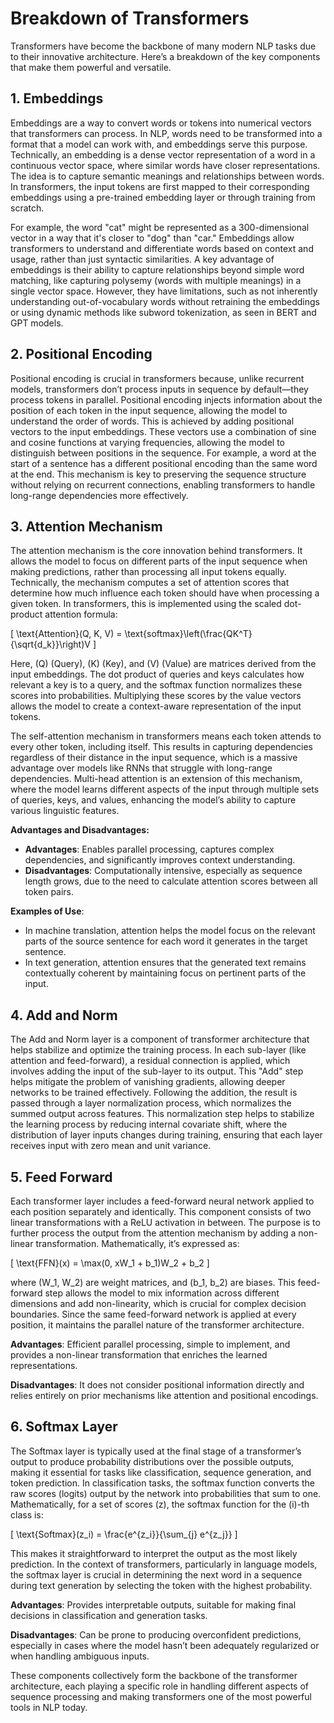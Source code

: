 # Breakdown of Transformers

Transformers have become the backbone of many modern NLP tasks due to their innovative architecture. Here’s a breakdown of the key components that make them powerful and versatile.

## 1. Embeddings

Embeddings are a way to convert words or tokens into numerical vectors that transformers can process. In NLP, words need to be transformed into a format that a model can work with, and embeddings serve this purpose. Technically, an embedding is a dense vector representation of a word in a continuous vector space, where similar words have closer representations. The idea is to capture semantic meanings and relationships between words. In transformers, the input tokens are first mapped to their corresponding embeddings using a pre-trained embedding layer or through training from scratch.

For example, the word "cat" might be represented as a 300-dimensional vector in a way that it's closer to "dog" than "car." Embeddings allow transformers to understand and differentiate words based on context and usage, rather than just syntactic similarities. A key advantage of embeddings is their ability to capture relationships beyond simple word matching, like capturing polysemy (words with multiple meanings) in a single vector space. However, they have limitations, such as not inherently understanding out-of-vocabulary words without retraining the embeddings or using dynamic methods like subword tokenization, as seen in BERT and GPT models.

## 2. Positional Encoding

Positional encoding is crucial in transformers because, unlike recurrent models, transformers don’t process inputs in sequence by default—they process tokens in parallel. Positional encoding injects information about the position of each token in the input sequence, allowing the model to understand the order of words. This is achieved by adding positional vectors to the input embeddings. These vectors use a combination of sine and cosine functions at varying frequencies, allowing the model to distinguish between positions in the sequence. For example, a word at the start of a sentence has a different positional encoding than the same word at the end. This mechanism is key to preserving the sequence structure without relying on recurrent connections, enabling transformers to handle long-range dependencies more effectively.

## 3. Attention Mechanism

The attention mechanism is the core innovation behind transformers. It allows the model to focus on different parts of the input sequence when making predictions, rather than processing all input tokens equally. Technically, the mechanism computes a set of attention scores that determine how much influence each token should have when processing a given token. In transformers, this is implemented using the scaled dot-product attention formula:

\[
\text{Attention}(Q, K, V) = \text{softmax}\left(\frac{QK^T}{\sqrt{d_k}}\right)V
\]

Here, \(Q\) (Query), \(K\) (Key), and \(V\) (Value) are matrices derived from the input embeddings. The dot product of queries and keys calculates how relevant a key is to a query, and the softmax function normalizes these scores into probabilities. Multiplying these scores by the value vectors allows the model to create a context-aware representation of the input tokens.

The self-attention mechanism in transformers means each token attends to every other token, including itself. This results in capturing dependencies regardless of their distance in the input sequence, which is a massive advantage over models like RNNs that struggle with long-range dependencies. Multi-head attention is an extension of this mechanism, where the model learns different aspects of the input through multiple sets of queries, keys, and values, enhancing the model’s ability to capture various linguistic features.

**Advantages and Disadvantages:**

- **Advantages**: Enables parallel processing, captures complex dependencies, and significantly improves context understanding.
- **Disadvantages**: Computationally intensive, especially as sequence length grows, due to the need to calculate attention scores between all token pairs.

**Examples of Use**:

- In machine translation, attention helps the model focus on the relevant parts of the source sentence for each word it generates in the target sentence.
- In text generation, attention ensures that the generated text remains contextually coherent by maintaining focus on pertinent parts of the input.

## 4. Add and Norm

The Add and Norm layer is a component of transformer architecture that helps stabilize and optimize the training process. In each sub-layer (like attention and feed-forward), a residual connection is applied, which involves adding the input of the sub-layer to its output. This "Add" step helps mitigate the problem of vanishing gradients, allowing deeper networks to be trained effectively. Following the addition, the result is passed through a layer normalization process, which normalizes the summed output across features. This normalization step helps to stabilize the learning process by reducing internal covariate shift, where the distribution of layer inputs changes during training, ensuring that each layer receives input with zero mean and unit variance.

## 5. Feed Forward

Each transformer layer includes a feed-forward neural network applied to each position separately and identically. This component consists of two linear transformations with a ReLU activation in between. The purpose is to further process the output from the attention mechanism by adding a non-linear transformation. Mathematically, it’s expressed as:

\[
\text{FFN}(x) = \max(0, xW_1 + b_1)W_2 + b_2
\]

where \(W_1, W_2\) are weight matrices, and \(b_1, b_2\) are biases. This feed-forward step allows the model to mix information across different dimensions and add non-linearity, which is crucial for complex decision boundaries. Since the same feed-forward network is applied at every position, it maintains the parallel nature of the transformer architecture.

**Advantages**: Efficient parallel processing, simple to implement, and provides a non-linear transformation that enriches the learned representations.

**Disadvantages**: It does not consider positional information directly and relies entirely on prior mechanisms like attention and positional encodings.

## 6. Softmax Layer

The Softmax layer is typically used at the final stage of a transformer’s output to produce probability distributions over the possible outputs, making it essential for tasks like classification, sequence generation, and token prediction. In classification tasks, the softmax function converts the raw scores (logits) output by the network into probabilities that sum to one. Mathematically, for a set of scores \(z\), the softmax function for the \(i\)-th class is:

\[
\text{Softmax}(z_i) = \frac{e^{z_i}}{\sum_{j} e^{z_j}}
\]

This makes it straightforward to interpret the output as the most likely prediction. In the context of transformers, particularly in language models, the softmax layer is crucial in determining the next word in a sequence during text generation by selecting the token with the highest probability.

**Advantages**: Provides interpretable outputs, suitable for making final decisions in classification and generation tasks.

**Disadvantages**: Can be prone to producing overconfident predictions, especially in cases where the model hasn’t been adequately regularized or when handling ambiguous inputs.

These components collectively form the backbone of the transformer architecture, each playing a specific role in handling different aspects of sequence processing and making transformers one of the most powerful tools in NLP today.
